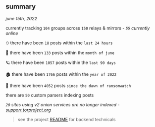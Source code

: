 
## summary
_june 15th, 2022_

currently tracking `104` groups across `150` relays & mirrors - _`55` currently online_

⏲ there have been `18` posts within the `last 24 hours`

🦈 there have been `133` posts within the `month of june`

🪐 there have been `1057` posts within the `last 90 days`

🏚 there have been `1766` posts within the `year of 2022`

🦕 there have been `4052` posts `since the dawn of ransomwatch`

there are `50` custom parsers indexing posts

_`20` sites using v2 onion services are no longer indexed - [support.torproject.org](https://support.torproject.org/onionservices/v2-deprecation/)_

> see the project [README](https://github.com/joshhighet/ransomwatch#ransomwatch--) for backend technicals
